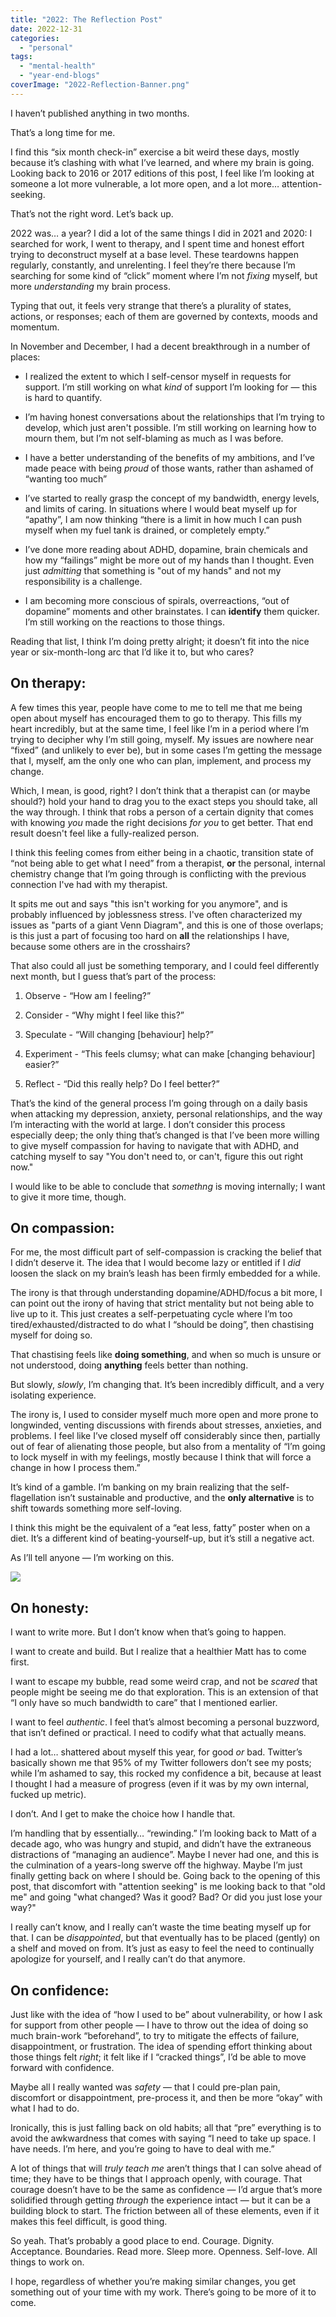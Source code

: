 ```yaml
---
title: "2022: The Reflection Post"
date: 2022-12-31
categories: 
  - "personal"
tags: 
  - "mental-health"
  - "year-end-blogs"
coverImage: "2022-Reflection-Banner.png"
---
```


I haven’t published anything in two months.

That’s a long time for me.

I find this “six month check-in” exercise a bit weird these days, mostly because it’s clashing with what I’ve learned, and where my brain is going. Looking back to 2016 or 2017 editions of this post, I feel like I’m looking at someone a lot more vulnerable, a lot more open, and a lot more… attention-seeking.

That’s not the right word. Let’s back up.

2022 was… a year? I did a lot of the same things I did in 2021 and 2020: I searched for work, I went to therapy, and I spent time and honest effort trying to deconstruct myself at a base level. These teardowns happen regularly, constantly, and unrelenting. I feel they’re there because I’m searching for some kind of “click” moment where I’m not _fixing_ myself, but more _understanding_ my brain process.

Typing that out, it feels very strange that there’s a plurality of states, actions, or responses; each of them are governed by contexts, moods and momentum.

In November and December, I had a decent breakthrough in a number of places:

- I realized the extent to which I self-censor myself in requests for support. I’m still working on what _kind_ of support I’m looking for — this is hard to quantify.

- I’m having honest conversations about the relationships that I’m trying to develop, which just aren't possible. I’m still working on learning how to mourn them, but I’m not self-blaming as much as I was before.

- I have a better understanding of the benefits of my ambitions, and I’ve made peace with being _proud_ of those wants, rather than ashamed of “wanting too much”

- I’ve started to really grasp the concept of my bandwidth, energy levels, and limits of caring. In situations where I would beat myself up for “apathy”, I am now thinking “there is a limit in how much I can push myself when my fuel tank is drained, or completely empty.”

- I’ve done more reading about ADHD, dopamine, brain chemicals and how my “failings” might be more out of my hands than I thought. Even just _admitting_ that something is "out of my hands" and not my responsibility is a challenge.

- I am becoming more conscious of spirals, overreactions, “out of dopamine” moments and other brainstates. I can **identify** them quicker. I’m still working on the reactions to those things.

Reading that list, I think I’m doing pretty alright; it doesn’t fit into the nice year or six-month-long arc that I’d like it to, but who cares?

## On therapy:

A few times this year, people have come to me to tell me that me being open about myself has encouraged them to go to therapy. This fills my heart incredibly, but at the same time, I feel like I’m in a period where I’m trying to decipher why I’m still going, myself. My issues are nowhere near “fixed” (and unlikely to ever be), but in some cases I’m getting the message that I, myself, am the only one who can plan, implement, and process my change.

Which, I mean, is good, right? I don’t think that a therapist can (or maybe should?) hold your hand to drag you to the exact steps you should take, all the way through. I think that robs a person of a certain dignity that comes with knowing _you_ made the right decisions _for you_ to get better. That end result doesn't feel like a fully-realized person.

I think this feeling comes from either being in a chaotic, transition state of “not being able to get what I need” from a therapist, **or** the personal, internal chemistry change that I’m going through is conflicting with the previous connection I've had with my therapist.

It spits me out and says "this isn't working for you anymore", and is probably influenced by joblessness stress. I've often characterized my issues as "parts of a giant Venn Diagram", and this is one of those overlaps; is this just a part of focusing too hard on **all** the relationships I have, because some others are in the crosshairs?

That also could all just be something temporary, and I could feel differently next month, but I guess that’s part of the process:

1. Observe - “How am I feeling?”

3. Consider - “Why might I feel like this?”

5. Speculate - “Will changing \[behaviour\] help?”

7. Experiment - “This feels clumsy; what can make \[changing behaviour\] easier?”

9. Reflect - “Did this really help? Do I feel better?”

That’s the kind of the general process I’m going through on a daily basis when attacking my depression, anxiety, personal relationships, and the way I’m interacting with the world at large. I don’t consider this process especially deep; the only thing that’s changed is that I’ve been more willing to give myself compassion for having to navigate that with ADHD, and catching myself to say "You don't need to, or can't, figure this out right now."

I would like to be able to conclude that _somethng_ is moving internally; I want to give it more time, though.

## On compassion:

For me, the most difficult part of self-compassion is cracking the belief that I didn’t deserve it. The idea that I would become lazy or entitled if I _did_ loosen the slack on my brain’s leash has been firmly embedded for a while.

The irony is that through understanding dopamine/ADHD/focus a bit more, I can point out the irony of having that strict mentality but not being able to live up to it. This just creates a self-perpetuating cycle where I’m too tired/exhausted/distracted to do what I “should be doing”, then chastising myself for doing so.

That chastising feels like **doing something**, and when so much is unsure or not understood, doing **anything** feels better than nothing.

But slowly, _slowly_, I’m changing that. It’s been incredibly difficult, and a very isolating experience.

The irony is, I used to consider myself much more open and more prone to longwinded, venting discussions with firends about stresses, anxieties, and problems. I feel like I’ve closed myself off considerably since then, partially out of fear of alienating those people, but also from a mentality of “I’m going to lock myself in with my feelings, mostly because I think that will force a change in how I process them.”

It’s kind of a gamble. I’m banking on my brain realizing that the self-flagellation isn’t sustainable and productive, and the **only alternative** is to shift towards something more self-loving.

I think this might be the equivalent of a “eat less, fatty” poster when on a diet. It’s a different kind of beating-yourself-up, but it’s still a negative act.

As I’ll tell anyone — I’m working on this.

![](images/2022-Reflection-Mid-Image-1024x512.png)

## On honesty:

I want to write more. But I don’t know when that’s going to happen.

I want to create and build. But I realize that a healthier Matt has to come first.

I want to escape my bubble, read some weird crap, and not be _scared_ that people might be seeing me do that exploration. This is an extension of that “I only have so much bandwidth to care” that I mentioned earlier.

I want to feel _authentic_. I feel that’s almost becoming a personal buzzword, that isn’t defined or practical. I need to codify what that actually means.

I had a lot… shattered about myself this year, for good _or_ bad. Twitter’s basically shown me that 95% of my Twitter followers don’t see my posts; while I’m ashamed to say, this rocked my confidence a bit, because at least I thought I had a measure of progress (even if it was by my own internal, fucked up metric).

I don’t. And I get to make the choice how I handle that.

I’m handling that by essentially… “rewinding.” I’m looking back to Matt of a decade ago, who was hungry and stupid, and didn’t have the extraneous distractions of “managing an audience”. Maybe I never had one, and this is the culmination of a years-long swerve off the highway. Maybe I’m just finally getting back on where I should be. Going back to the opening of this post, that discomfort with "attention seeking" is me looking back to that "old me" and going "what changed? Was it good? Bad? Or did you just lose your way?"

I really can’t know, and I really can’t waste the time beating myself up for that. I can be _disappointed_, but that eventually has to be placed (gently) on a shelf and moved on from. It’s just as easy to feel the need to continually apologize for yourself, and I really can’t do that anymore.

## On confidence:

Just like with the idea of “how I used to be” about vulnerability, or how I ask for support from other people — I have to throw out the idea of doing so much brain-work “beforehand”, to try to mitigate the effects of failure, disappointment, or frustration. The idea of spending effort thinking about those things felt _right_; it felt like if I “cracked things”, I’d be able to move forward with confidence.

Maybe all I really wanted was _safety_ — that I could pre-plan pain, discomfort or disappointment, pre-process it, and then be more “okay” with what I had to do.

Ironically, this is just falling back on old habits; all that “pre” everything is to avoid the awkwardness that comes with saying “I need to take up space. I have needs. I’m here, and you’re going to have to deal with me.”

A lot of things that will _truly teach me_ aren’t things that I can solve ahead of time; they have to be things that I approach openly, with courage. That courage doesn’t have to be the same as confidence — I’d argue that’s more solidified through getting _through_ the experience intact — but it can be a building block to start. The friction between all of these elements, even if it makes this feel difficult, is good thing.

So yeah. That’s probably a good place to end. Courage. Dignity. Acceptance. Boundaries. Read more. Sleep more. Openness. Self-love. All things to work on.

I hope, regardless of whether you’re making similar changes, you get something out of your time with my work. There’s going to be more of it to come.
